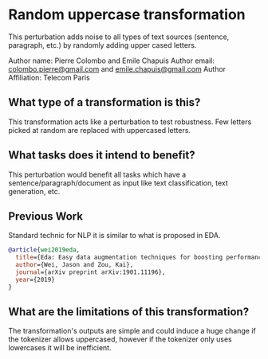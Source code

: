 # Random uppercase transformation
This perturbation adds noise to all types of text sources (sentence, paragraph, etc.) by randomly adding upper cased letters.

Author name: Pierre Colombo and Emile Chapuis
Author email: colombo.pierre@gmail.com and emile.chapuis@gmail.com
Author Affiliation: Telecom Paris

## What type of a transformation is this?
This transformation acts like a perturbation to test robustness. Few letters picked at random are replaced with uppercased letters. 

## What tasks does it intend to benefit?
This perturbation would benefit all tasks which have a sentence/paragraph/document as input like text classification, 
text generation, etc. 

## Previous Work
Standard technic for NLP it is similar to what is proposed in EDA.

```bibtex
@article{wei2019eda,
  title={Eda: Easy data augmentation techniques for boosting performance on text classification tasks},
  author={Wei, Jason and Zou, Kai},
  journal={arXiv preprint arXiv:1901.11196},
  year={2019}
}
```
## What are the limitations of this transformation?
The transformation's outputs are simple and could induce a huge change if the tokenizer allows uppercased, however if the tokenizer only uses lowercases it will be inefficient.